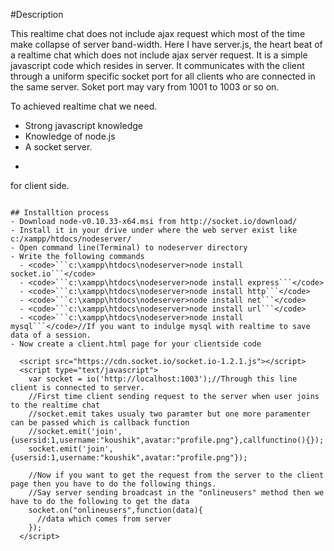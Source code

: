 #Description

This realtime chat does not include ajax request which most of the time make collapse of server band-width. Here I have server.js, the heart beat of a realtime chat which does not include ajax server request. It is a simple javascript code which resides in server. It communicates with the client through a uniform specific socket port for all clients who are connected in the same server. Soket port may vary from 1001 to 1003 or so on. 


  To achieved realtime chat we need.

  - Strong javascript knowledge
  - Knowledge of node.js
  - A socket server.
  - ```
  <script src="https://cdn.socket.io/socket.io-1.2.1.js"></script> for client side.
  ```
  
## Installtion process
  - Download node-v0.10.33-x64.msi from http://socket.io/download/
  - Install it in your drive under where the web server exist like c:/xampp/htdocs/nodeserver/
  - Open command line(Terminal) to nodeserver directory
  - Write the following commands
    - <code>```c:\xampp\htdocs\nodeserver>node install socket.io```</code>
    - <code>```c:\xampp\htdocs\nodeserver>node install express```</code>
    - <code>```c:\xampp\htdocs\nodeserver>node install http```</code>
    - <code>```c:\xampp\htdocs\nodeserver>node install net```</code>
    - <code>```c:\xampp\htdocs\nodeserver>node install url```</code>
    - <code>```c:\xampp\htdocs\nodeserver>node install mysql```</code>//If you want to indulge mysql with realtime to save data of a session.
  - Now create a client.html page for your clientside code
  ```
      <script src="https://cdn.socket.io/socket.io-1.2.1.js"></script>
      <script type="text/javascript">
        var socket = io('http://localhost:1003');//Through this line client is connected to server.
        //First time client sending request to the server when user joins to the realtime chat
        //socket.emit takes usualy two paramter but one more paramenter can be passed which is callback function
        //socket.emit('join',{usersid:1,username:"koushik",avatar:"profile.png"},callfunctino(){});
        socket.emit('join',{usersid:1,username:"koushik",avatar:"profile.png"});
        
        //Now if you want to get the request from the server to the client page then you have to do the following things.
        //Say server sending broadcast in the "onlineusers" method then we have to do the following to get the data
        socket.on("onlineusers",function(data){
          //data which comes from server
        });
      </script>
  ```

  
